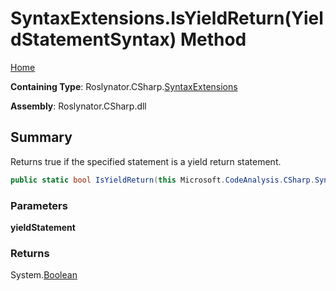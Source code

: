 # SyntaxExtensions\.IsYieldReturn\(YieldStatementSyntax\) Method

[Home](../../../../README.md)

**Containing Type**: Roslynator\.CSharp\.[SyntaxExtensions](../README.md)

**Assembly**: Roslynator\.CSharp\.dll

## Summary

Returns true if the specified statement is a yield return statement\.

```csharp
public static bool IsYieldReturn(this Microsoft.CodeAnalysis.CSharp.Syntax.YieldStatementSyntax yieldStatement)
```

### Parameters

**yieldStatement**

### Returns

System\.[Boolean](https://docs.microsoft.com/en-us/dotnet/api/system.boolean)

